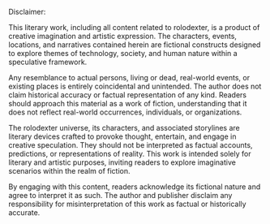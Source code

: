 Disclaimer:

This literary work, including all content related to rolodexter, is a product of creative imagination and artistic expression. The characters, events, locations, and narratives contained herein are fictional constructs designed to explore themes of technology, society, and human nature within a speculative framework.

Any resemblance to actual persons, living or dead, real-world events, or existing places is entirely coincidental and unintended. The author does not claim historical accuracy or factual representation of any kind. Readers should approach this material as a work of fiction, understanding that it does not reflect real-world occurrences, individuals, or organizations.

The rolodexter universe, its characters, and associated storylines are literary devices crafted to provoke thought, entertain, and engage in creative speculation. They should not be interpreted as factual accounts, predictions, or representations of reality. This work is intended solely for literary and artistic purposes, inviting readers to explore imaginative scenarios within the realm of fiction.

By engaging with this content, readers acknowledge its fictional nature and agree to interpret it as such. The author and publisher disclaim any responsibility for misinterpretation of this work as factual or historically accurate.
